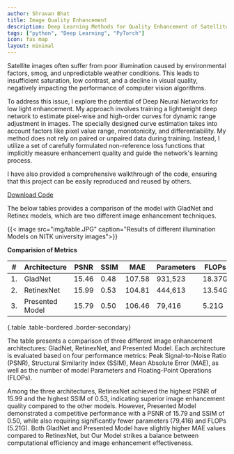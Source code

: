 ```yaml
---
author: Shravan Bhat
title: Image Quality Enhancement
description: Deep Learning Methods for Quality Enhancement of Satellite Remote Sensing Images
tags: ["python", "Deep Learning", "PyTorch"]
icon: fas map
layout: minimal
---
```


Satellite images often suffer from poor illumination caused by environmental factors, smog, and unpredictable weather conditions. This leads to insufficient saturation, low contrast, and a decline in visual quality, negatively impacting the performance of computer vision algorithms.

To address this issue, I explore the potential of Deep Neural Networks for low light enhancement. My approach involves training a lightweight deep network to estimate pixel-wise and high-order curves for dynamic range adjustment in images. The specially designed curve estimation takes into account factors like pixel value range, monotonicity, and differentiability. My method does not rely on paired or unpaired data during training. Instead, I utilize a set of carefully formulated non-reference loss functions that implicitly measure enhancement quality and guide the network's learning process.

I have also provided a comprehensive walkthrough of the code, ensuring that this project can be easily reproduced and reused by others.

<a href="NNDL_project.ipynb" download>Download Code</a>

The below tables provides a comparison of the model with GladNet and Retinex models, which are two different image enhancement techniques.
<div class="col-6 mx-auto">{{< image src="img/table.JPG" caption="Results of different illumination Models on NITK university images">}}</div>


**Comparision of Metrics**

| #  | Architecture | PSNR  | SSIM | MAE   | Parameters | FLOPs  |
| -- | ------------ | ----- | ---- | ----- | ---------- | ------ |
| 1. | GladNet      | 15.46 | 0.48 | 107.58 | 931,523    | 18.37G |
| 2. | RetinexNet   | 15.99 | 0.53 | 104.81 | 444,613    | 13.54G |
| 3. | Presented Model    | 15.79 | 0.50 | 106.46 | 79,416     | 5.21G  |
{.table .table-bordered .border-secondary}

The table presents a comparison of three different image enhancement architectures: GladNet, RetinexNet, and Presented Model. Each architecture is evaluated based on four performance metrics: Peak Signal-to-Noise Ratio (PSNR), Structural Similarity Index (SSIM), Mean Absolute Error (MAE), as well as the number of model Parameters and Floating-Point Operations (FLOPs).

Among the three architectures, RetinexNet achieved the highest PSNR of 15.99 and the highest SSIM of 0.53, indicating superior image enhancement quality compared to the other models. However, Presented Model demonstrated a competitive performance with a PSNR of 15.79 and SSIM of 0.50, while also requiring significantly fewer parameters (79,416) and FLOPs (5.21G). Both GladNet and Presented Model have slightly higher MAE values compared to RetinexNet, but Our Model strikes a balance between computational efficiency and image enhancement effectiveness.
